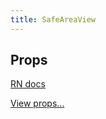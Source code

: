 ```yaml
---
title: SafeAreaView
---
```


## Props

[RN docs](https://facebook.github.io/react-native/docs/safeareaview.html)

[View props...](view.html)
